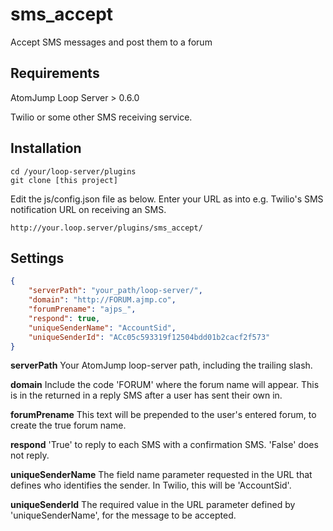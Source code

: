 # sms_accept
Accept SMS messages and post them to a forum


## Requirements

AtomJump Loop Server > 0.6.0

Twilio or some other SMS receiving service.


## Installation

```
cd /your/loop-server/plugins
git clone [this project]
```

Edit the js/config.json file as below.
Enter your URL as into e.g. Twilio's SMS notification URL on receiving an SMS.

```
http://your.loop.server/plugins/sms_accept/
```

## Settings

```json
{
    "serverPath": "your_path/loop-server/",
    "domain": "http://FORUM.ajmp.co",
    "forumPrename": "ajps_",
    "respond": true,
    "uniqueSenderName": "AccountSid",
    "uniqueSenderId": "ACc05c593319f12504bdd01b2cacf2f573"
}
```

**serverPath**  Your AtomJump loop-server path, including the trailing slash.

**domain**  Include the code 'FORUM' where the forum name will appear. This is in the returned in a reply SMS after a user has sent their own in.

**forumPrename**  This text will be prepended to the user's entered forum, to create the true forum name.

**respond**  'True' to reply to each SMS with a confirmation SMS. 'False' does not reply.

**uniqueSenderName**  The field name parameter requested in the URL that defines who identifies the sender. In Twilio, this will be 'AccountSid'.

**uniqueSenderId**  The required value in the URL parameter defined by 'uniqueSenderName', for the message to be accepted.
